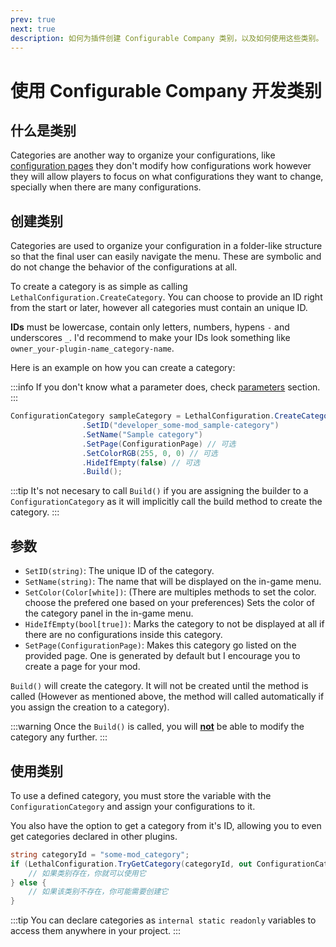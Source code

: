 ```yaml
---
prev: true
next: true
description: 如何为插件创建 Configurable Company 类别，以及如何使用这些类别。
---
```


# 使用 Configurable Company 开发类别

## 什么是类别

Categories are another way to organize your configurations, like [configuration pages](/dev/apis/configurable-company/developing-pages.md) they don't modify how configurations work however they will allow players to focus on what configurations they want to change, specially when there are many configurations.

## 创建类别

Categories are used to organize your configuration in a folder-like structure so that the final user can easily navigate the menu. These are symbolic and do not change the behavior of the configurations at all.

To create a category is as simple as calling `LethalConfiguration.CreateCategory`. You can choose to provide an ID right from the start or later, however all categories must contain an unique ID.

**IDs** must be lowercase, contain only letters, numbers, hypens `-` and underscores `_`. I'd recommend to make your IDs look something like `owner_your-plugin-name_category-name`.

Here is an example on how you can create a category:

:::info
If you don't know what a parameter does, check [parameters](#parameters) section.
:::

```csharp
ConfigurationCategory sampleCategory = LethalConfiguration.CreateCategory()
                .SetID("developer_some-mod_sample-category")
                .SetName("Sample category")
                .SetPage(ConfigurationPage) // 可选
                .SetColorRGB(255, 0, 0) // 可选
                .HideIfEmpty(false) // 可选
                .Build();
```

:::tip
It's not necesary to call `Build()` if you are assigning the builder to a `ConfigurationCategory` as it will implicitly call the build method to create the category.
:::

## 参数

- `SetID(string)`: The unique ID of the category.
- `SetName(string)`: The name that will be displayed on the in-game menu.
- `SetColor(Color[white])`: (There are multiples methods to set the color. choose the prefered one based on your preferences) Sets the color of the category panel in the in-game menu.
- `HideIfEmpty(bool[true])`: Marks the category to not be displayed at all if there are no configurations inside this category.
- `SetPage(ConfigurationPage)`: Makes this category go listed on the provided page. One is generated by default but I encourage you to create a page for your mod.

`Build()` will create the category. It will not be created until the method is called (However as mentioned above, the method will called automatically if you assign the creation to a category).

:::warning
Once the `Build()` is called, you will <u>**not**</u> be able to modify the category any further.
:::

## 使用类别

To use a defined category, you must store the variable with the `ConfigurationCategory` and assign your configurations to it.

You also have the option to get a category from it's ID, allowing you to even get categories declared in other plugins.

```csharp
string categoryId = "some-mod_category";
if (LethalConfiguration.TryGetCategory(categoryId, out ConfigurationCategory category)) {
    // 如果类别存在，你就可以使用它
} else {
    // 如果该类别不存在，你可能需要创建它
}
```

:::tip
You can declare categories as `internal static readonly` variables to access them anywhere in your project.
:::
